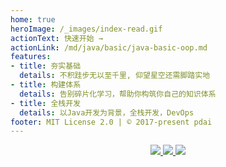 ```yaml
---
home: true
heroImage: /_images/index-read.gif
actionText: 快速开始 →
actionLink: /md/java/basic/java-basic-oop.md
features:
- title: 夯实基础
  details: 不积跬步无以至千里, 仰望星空还需脚踏实地
- title: 构建体系
  details: 告别碎片化学习，帮助你构筑你自己的知识体系
- title: 全栈开发
  details: 以Java开发为背景，全栈开发，DevOps
footer: MIT License 2.0 | © 2017-present pdai
---
```



<p align="center">
  <a href="https://travis-ci.com/realpdai/tech-arch-doc.svg?branch=master" target="_blank">
    <img src="https://travis-ci.com/realpdai/tech-arch-doc.svg?branch=master">
  </a>
  <a href="https://github.com/realpdai/tech-arch-doc/blob/master/LICENSE" target="_blank">
    <img src="https://img.shields.io/github/license/realpdai/tech-arch-doc">
  </a>
<a href="https://github.com/realpdai/tech-arch-doc" target="_blank">
    <img src="https://img.shields.io/badge/pdai-full%20stack-blue">
  </a>
  	
</p>


